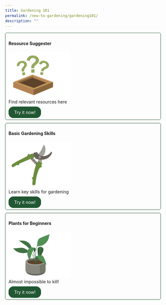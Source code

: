 ```yaml
---
title: Gardening 101
permalink: /new-to-gardening/gardening101/
description: ""
---
```

<style>
	
	.wrapper {
		display: grid;
		grid-template-columns: repeat(auto-fit, minmax(250px, 1fr));
		grid-template-rows: auto-fit;
		column-gap: 10px;
		row-gap: 10px;
	}

	.box {
		border: solid 1px #215732 ;
		border-radius: 5px;
		padding: 5px 10px 15px 10px;
	}
		
		  .button-primary {
    background-color: #215732;
    border: 2px solid #215732;
    padding: 0.5rem 1rem;
  	border-radius: 1rem;
    color: white !important;
	  text-decoration: none !important;
  }
</style>

<div class="wrapper">
  <div class="box">
    <h4>Resource Suggester</h4>
	      <img style="height:150px; width:200px; display: inline" src="/images/Landing_page/Gardening101/questionmarks.png"><br>
			Find relevant resources here<br><br>
			<a class="button-primary" href="https://staging.dmhtu0pi4p9u7.amplifyapp.com/new-to-gardening/resource-suggester/">Try it now!</a>
	</div>
	<div class="box">
		<h4>Basic Gardening Skills</h4>
			<img style="height:150px; width:200px; display: inline" src="/images/Landing_page/Gardening101/secateurs.png"><br>
			Learn key skills for gardening<br><br>
			<a class="button-primary" href="https://staging.dmhtu0pi4p9u7.amplifyapp.com/new-to-gardening/basic-gardening-skills/">Try it now!</a>
	</div>
	<div class="box">
		<h4>Plants for Beginners</h4>
			<img style="height:150px; width:200px; display: inline" src="/images/Landing_page/Gardening101/pottedplant.png"><br>
			Almost impossible to kill!<br><br>
			<a class="button-primary" href="https://staging.dmhtu0pi4p9u7.amplifyapp.com/new-to-gardening/plants-for-beginners/">Try it now!</a>
		</div>
</div>